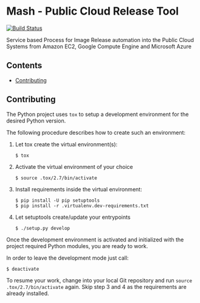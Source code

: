 # Mash - Public Cloud Release Tool

[![Build Status](https://travis-ci.com/SUSE/mash.svg?token=VoFjPwEgsc7nzQjyVtVZ&branch=master)](https://travis-ci.com/SUSE/mash)

Service based Process for Image Release automation into
the Public Cloud Systems from Amazon EC2, Google Compute Engine and
Microsoft Azure

## Contents

  * [Contributing](#contributing)

## Contributing

The Python project uses `tox` to setup a development environment
for the desired Python version.

The following procedure describes how to create such an environment:

1.  Let tox create the virtual environment(s):

    ```
    $ tox
    ```

2.  Activate the virtual environment of your choice

    ```
    $ source .tox/2.7/bin/activate
    ```

3.  Install requirements inside the virtual environment:

    ```
    $ pip install -U pip setuptools
    $ pip install -r .virtualenv.dev-requirements.txt
    ```

4.  Let setuptools create/update your entrypoints

    ```
    $ ./setup.py develop
    ```

Once the development environment is activated and initialized with
the project required Python modules, you are ready to work.

In order to leave the development mode just call:

```
$ deactivate
```

To resume your work, change into your local Git repository and
run `source .tox/2.7/bin/activate` again. Skip step 3 and 4 as
the requirements are already installed.
